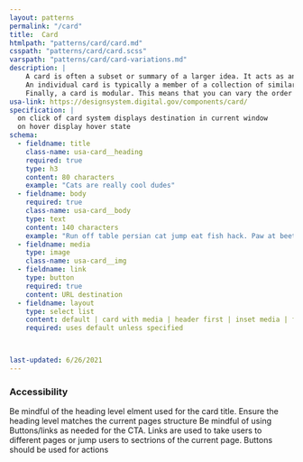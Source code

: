 ```yaml
---
layout: patterns
permalink: "/card"
title:  Card
htmlpath: "patterns/card/card.md"
csspath: "patterns/card/card.scss"
varspath: "patterns/card/card-variations.md"
description: |
    A card is often a subset or summary of a larger idea. It acts as an entry point to more detailed information. This summary can contain a variety of content types, such as text, images and multimedia, or buttons and links.
    An individual card is typically a member of a collection of similar cards, not a single card in isolation. A card is distinguished from others in its collection by its content, and cards are distinguished from the broader page context in form — usually with a border or a shadow.
    Finally, a card is modular. This means that you can vary the order of cards in a collection without destroying any individual card’s meaning." 
usa-link: https://designsystem.digital.gov/components/card/
specification: |
  on click of card system displays destination in current window 
  on hover display hover state  
schema: 
  - fieldname: title
    class-name: usa-card__heading
    required: true
    type: h3
    content: 80 characters
    example: "Cats are really cool dudes"
  - fieldname: body
    required: true
    class-name: usa-card__body
    type: text
    content: 140 characters  
    example: "Run off table persian cat jump eat fish hack. Paw at beetle and eat it before it gets away demand"
  - fieldname: media
    type: image 
    class-name: usa-card__img
  - fieldname: link
    type: button
    required: true
    content: URL destination
  - fieldname: layout
    type: select list
    content: default | card with media | header first | inset media | flag left | flag right
    required: uses default unless specified



last-updated: 6/26/2021
---
```

<!--- if extra information is needed for this pattern, write here in Markdown. -->
<!--- to learn markdown format go to https://docs.github.com/en/github/writing-on-github/basic-writing-and-formatting-syntax -->

### Accessibility
Be mindful of the heading level elment used for the card title. Ensure the heading level matches the current pages structure
Be mindful of using Buttons/links as needed for the CTA. Links are used to take users to different pages or jump users to sectrions of the current page. Buttons should be used for actions

